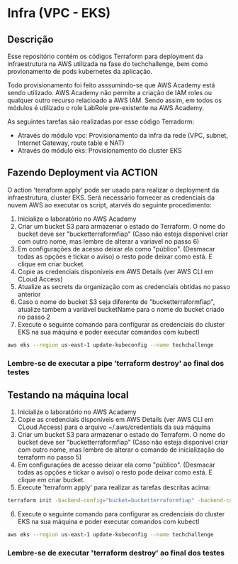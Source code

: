 # Infra (VPC - EKS)

## Descrição

Esse repositório contém os códigos Terraform para deployment da infraestrutura na AWS utilizada na fase do techchallenge, bem como provionamento de pods kubernetes da aplicação.

Todo provisionamento foi feito asssumindo-se que AWS Academy está sendo utilizado.  AWS Academy não permite a criação de IAM roles ou qualquer outro recurso relacioado a AWS IAM. Sendo assim, em todos os módulos é utilizado o role LabRole pre-existente na AWS Academy.

As seguintes tarefas são realizadas por esse código Terradorm:

* Através do módulo vpc: Provisionamento da infra da rede (VPC, subnet, Internet Gateway, route table e NAT)
* Através do módulo eks: Provisionamento do cluster EKS

## Fazendo Deployment via ACTION

O action 'terraform apply' pode ser usado para realizar o deployment da infraestrutura, cluster EKS.  Será necessário fornecer as credenciais da nuvem AWS ao executar os script, atarvés do seguinte procedimento:

1. Inicialize o laboratório no AWS Academy
2. Criar um bucket S3 para armazenar o estado do Terraform.  O nome do bucket deve ser "bucketterraformfiap"  (Caso não esteja disponivel criar com outro nome, mas lembre de alterar a variavel no passo 6)
3. Em configurações de acesso deixar ela como "público". (Desmacar todas as opções e tickar o aviso) o resto pode deixar como está. E clique em criar bucket.
4. Copie as credenciais disponíveis em AWS Details (ver AWS CLI em CLoud Access)
5. Atualize as secrets da organização com as credenciais obtidas no passo anterior
6. Caso o nome do bucket S3 seja diferente de "bucketterraformfiap", atualize tambem a variável bucketName para o nome do bucket criado no passo 2
7. Execute o seguinte comando para configurar as credenciais do cluster EKS na sua máquina e poder executar comandos com kubectl
```bash
aws eks --region us-east-1 update-kubeconfig --name techchallenge
```
### Lembre-se de executar a pipe 'terraform destroy' ao final dos testes

## Testando na máquina local

1. Inicialize o laboratório no AWS Academy
2. Copie as credenciais disponíveis em AWS Details (ver AWS CLI em CLoud Access) para o arquivo ~/.aws/credentials da sua máquina
3. Criar um bucket S3 para armazenar o estado do Terraform.  O nome do bucket deve ser "bucketterraformfiap" (Caso não esteja disponivel criar com outro nome, mas lembre de alterar o comando de inicialização do terraform no passo 5)
4. Em configurações de acesso deixar ela como "público". (Desmacar todas as opções e tickar o aviso) o resto pode deixar como está. E clique em criar bucket.
5. Execute 'terraform apply' para realizar as tarefas descritas acima: 
```bash
terraform init -backend-config="bucket=bucketterraformfiap" -backend-config="region=us-east-1" -backend-config="key=terraform.tfstate"
```
6. Execute o seguinte comando para configurar as credenciais do cluster EKS na sua máquina e poder executar comandos com kubectl
```bash
aws eks --region us-east-1 update-kubeconfig --name techchallenge
```

### Lembre-se de executar 'terraform destroy' ao final dos testes